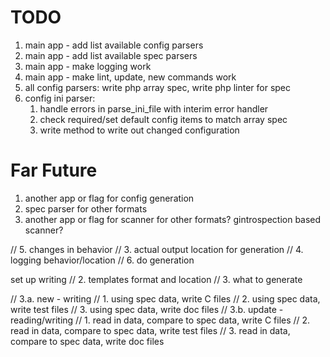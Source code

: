 TODO
===

 1. main app - add list available config parsers
 1. main app - add list available spec parsers
 1. main app - make logging work
 1. main app - make lint, update, new commands work
 1. all config parsers: write php array spec, write php linter for spec
 1. config ini parser:
    1. handle errors in parse_ini_file with interim error handler
    1. check required/set default config items to match array spec
    1. write method to write out changed configuration

Far Future
===
 1. another app or flag for config generation
 1. spec parser for other formats
 1. another app or flag for scanner for other formats? gintrospection based scanner?

// 5. changes in behavior
//    3. actual output location for generation
//    4. logging behavior/location
// 6. do generation

set up writing
//       2. templates format and location
//       3. what to generate


//   3.a. new - writing
//     1. using spec data, write C files
//     2. using spec data, write test files
//     3. using spec data, write doc files
//   3.b. update - reading/writing
//     1. read in data, compare to spec data, write C files
//     2. read in data, compare to spec data, write test files
//     3. read in data, compare to spec data, write doc files